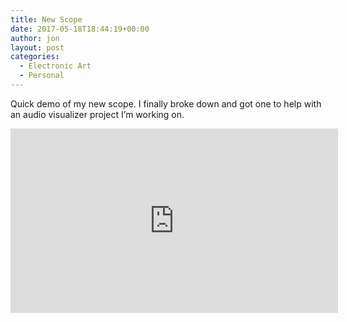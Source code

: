 ```yaml
---
title: New Scope
date: 2017-05-18T18:44:19+00:00
author: jon
layout: post
categories:
  - Electronic Art
  - Personal
---
```

Quick demo of my new scope. I finally broke down and got one to help with an audio visualizer project I&#8217;m working on.

<iframe width="524" height="295" src="https://www.youtube.com/embed/RjGpA7yDtyk" frameborder="0" allow="accelerometer; autoplay; encrypted-media; gyroscope; picture-in-picture" allowfullscreen></iframe>